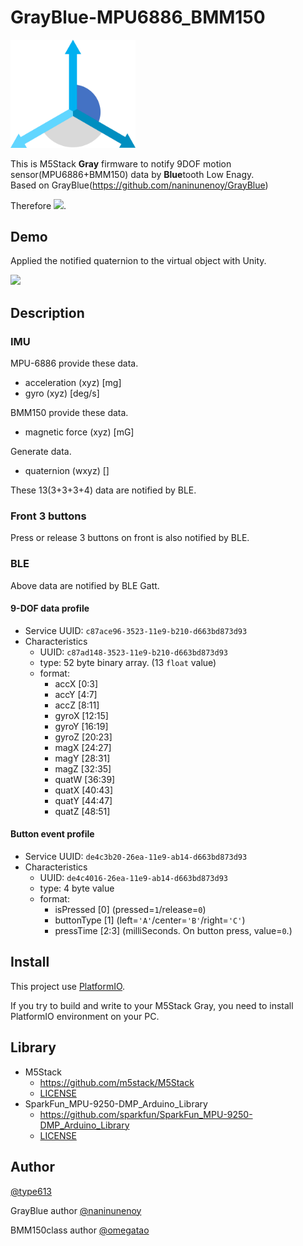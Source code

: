 GrayBlue-MPU6886_BMM150 
====

<img src="https://github.com/naninunenoy/GrayBlue/blob/doc/doc/icon.png?raw=true" width="200" />

This is M5Stack **Gray** firmware to notify 9DOF motion sensor(MPU6886+BMM150) data by **Blue**tooth Low Enagy.  
Based on GrayBlue(https://github.com/naninunenoy/GrayBlue)

Therefore <img src="https://img.shields.io/badge/Gray-Blue-blue.svg?labelColor=lightGray" />.

## Demo
Applied the notified quaternion to the virtual object with Unity.

<img src="https://github.com/naninunenoy/GrayBlue/blob/doc/doc/demo.gif?raw=true" width="200" />

## Description

### IMU
MPU-6886 provide these data.
 * acceleration (xyz) [mg]
 * gyro (xyz) [deg/s]

BMM150 provide these data.
 * magnetic force (xyz) [mG]

Generate data.
 * quaternion (wxyz) []

These 13(3+3+3+4) data are notified by BLE.

### Front 3 buttons
Press or release 3 buttons on front is also notified by BLE.

### BLE
Above data are notified by BLE Gatt.

#### 9-DOF data profile
 * Service UUID: `c87ace96-3523-11e9-b210-d663bd873d93`
 * Characteristics 
    - UUID: `c87ad148-3523-11e9-b210-d663bd873d93`
    - type: 52 byte binary array. (13 `float` value)
    - format: 
       - accX [0:3]
       - accY [4:7]
       - accZ [8:11]
       - gyroX [12:15]
       - gyroY [16:19]
       - gyroZ [20:23]
       - magX [24:27]
       - magY [28:31]
       - magZ [32:35]
       - quatW [36:39]
       - quatX [40:43]
       - quatY [44:47]
       - quatZ [48:51]

#### Button event profile
 * Service UUID: `de4c3b20-26ea-11e9-ab14-d663bd873d93`
 * Characteristics 
    - UUID: `de4c4016-26ea-11e9-ab14-d663bd873d93`
    - type: 4 byte value
    - format:
       - isPressed [0] (pressed=`1`/release=`0`)
       - buttonType [1] (left=`'A'`/center=`'B'`/right=`'C'`)
       - pressTime [2:3] (milliSeconds. On button press, value=`0`.)

## Install
This project use [PlatformIO](https://platformio.org/).

If you try to build and write to your M5Stack Gray, you need to install PlatformIO environment on your PC.

## Library
 * M5Stack
    - https://github.com/m5stack/M5Stack
    - [LICENSE](https://github.com/m5stack/M5Stack/blob/master/LICENSE)
 * SparkFun_MPU-9250-DMP_Arduino_Library
    - https://github.com/sparkfun/SparkFun_MPU-9250-DMP_Arduino_Library
    - [LICENSE](https://github.com/sparkfun/SparkFun_MPU-9250-DMP_Arduino_Library/blob/master/LICENSE.md)

## Author
[@type613](https://github.com/type16)

GrayBlue author
[@naninunenoy](https://github.com/naninunenoy)

BMM150class author
[@omegatao](https://github.com/omegatao)

